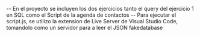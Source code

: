 -- En el proyecto se incluyen los dos ejercicios tanto el query del ejercicio 1 en SQL como el Script de la agenda de contactos
-- Para ejecutar el script.js, se utilizo la extension de Live Server de Visual Studio Code, tomandolo como un servidor para a leer el JSON fakedatabase 